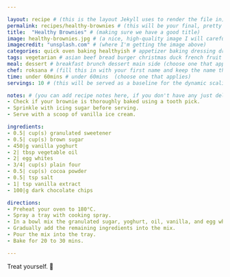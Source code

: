 ```yaml
---

layout: recipe # (this is the layout Jekyll uses to render the file in)
permalink: recipes/healthy-brownies # (this will be your final, pretty URL)
title:  "Healthy Brownies" # (making sure we have a good title)
image: healthy-brownies.jpg # (a nice, high-quality image I will carefully select for you)
imagecredit: "unsplash.com" # (where I'm getting the image above)
categories: quick oven baking healthyish # appetizer baking dressing drink grill healthyish marinade oven pickling quick raw salad sandwich sauce snack soup
tags: vegetarian # asian beef bread burger christmas duck french fruit indian italian mexican nuts pasta pork poultry rice seafood thanksgiving vegetarian
meal: dessert # breakfast brunch dessert main side (choose one that applies)
chef: roksana # (fill this in with your first name and keep the name the same for all your recipes, since each chef has his own collection of recipes)
time: under 60mins # under 60mins  (choose one that applies)
servings: 10 # (this will be served as a baseline for the dynamic scaling)

notes: # (you can add recipe notes here, if you don't have any just delete this whole section and it won't be processed)
- Check if your brownie is thoroughly baked using a tooth pick. 
- Sprinkle with icing sugar before serving.
- Serve with a scoop of vanilla ice cream.

ingredients:
- 0.5| cup(s) granulated sweetener
- 0.5| cup(s) brown sugar
- 450|g vanilla yoghurt 
- 2| tbsp vegetable oil
- 2| egg whites 
- 3/4| cup(s) plain four
- 0.5| cup(s) cocoa powder
- 0.5| tsp salt
- 1| tsp vanilla extract
- 100|g dark chocolate chips 

directions:
- Preheat your oven to 180°C.
- Spray a tray with cooking spray.
- In a bowl mix the granulated sugar, yoghurt, oil, vanilla, and egg whites.
- Gradually add the remaining ingredients into the mix.
- Pour the mix into the tray.
- Bake for 20 to 30 mins.

--- 
```

<!-- Below is the description, just write what you want or leave it empty 😁 -->
Treat yourself. 🔪 